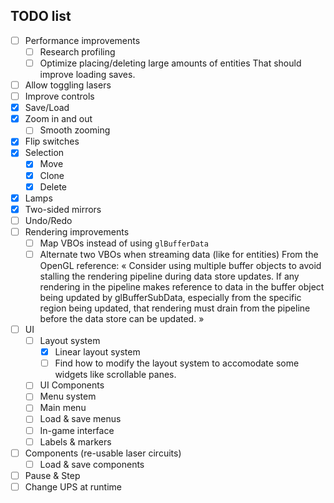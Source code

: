 ## TODO list

- [ ] Performance improvements
    - [ ] Research profiling
    - [ ] Optimize placing/deleting large amounts of entities
        That should improve loading saves.
- [ ] Allow toggling lasers
- [ ] Improve controls
- [X] Save/Load
- [X] Zoom in and out
    - [ ] Smooth zooming
- [X] Flip switches
- [X] Selection
    - [X] Move
    - [X] Clone
    - [X] Delete
- [X] Lamps
- [X] Two-sided mirrors
- [ ] Undo/Redo
- [ ] Rendering improvements
    - [ ] Map VBOs instead of using `glBufferData`
    - [ ] Alternate two VBOs when streaming data (like for entities)
        From the OpenGL reference:
        « Consider using multiple buffer objects to avoid stalling the rendering
        pipeline during data store updates. If any rendering in the pipeline
        makes reference to data in the buffer object being updated by
        glBufferSubData, especially from the specific region being updated,
        that rendering must drain from the pipeline before the data store can
        be updated. »
- [ ] UI
    - [ ] Layout system
        - [X] Linear layout system
        - [ ] Find how to modify the layout system to accomodate some widgets
                like scrollable panes.
    - [ ] UI Components
    - [ ] Menu system
    - [ ] Main menu
    - [ ] Load & save menus
    - [ ] In-game interface
    - [ ] Labels & markers
- [ ] Components (re-usable laser circuits)
    - [ ] Load & save components
- [ ] Pause & Step
- [ ] Change UPS at runtime
